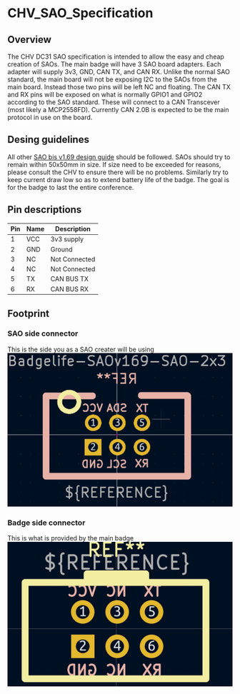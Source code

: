 # CHV_SAO_Specification
## Overview
The CHV DC31 SAO specification is intended to allow the easy and cheap creation of SAOs. The main badge will have 3 SAO board adapters. 
Each adapter will supply 3v3, GND, CAN TX, and CAN RX. Unlike the normal SAO standard, the main board will not be exposing I2C to the SAOs from the main board. Instead those two pins will be left NC and floating. The CAN TX and RX pins will be exposed on what is normally GPIO1 and GPIO2 according to the SAO standard. These will connect to a CAN Transcever (most likely a MCP2558FD). Currently CAN 2.0B is expected to be the main protocol in use on the board.

## Desing guidelines 
All other [SAO bis v1.69 design guide](https://hackaday.com/2019/03/20/introducing-the-shitty-add-on-v1-69bis-standard/) should be followed. SAOs should try to remain within 50x50mm in size. If size need to be exceeded for reasons, please consult the CHV to ensure there will be no problems. Similarly try to keep current draw low so as to extend battery life of the badge. The goal is for the badge to last the entire conference.

## Pin descriptions

| Pin | Name | Description|
|-----|------|------------|
| 1 | VCC | 3v3 supply |
| 2 | GND | Ground |
| 3 | NC | Not Connected |
| 4 | NC | Not Connected |
| 5 | TX | CAN BUS TX |
| 6 | RX | CAN BUS RX |

## Footprint
### SAO side connector
This is the side you as a SAO creater will be using
![SAO Footprint](SAO_footprint.PNG)

### Badge side connector
This is what is provided by the main badge
![badge Footprint](Badge_footprint.PNG)
